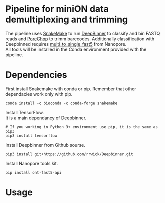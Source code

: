 
Pipeline for miniON data demultiplexing and trimming
====================================================

The pipeline uses [SnakeMake](https://snakemake.readthedocs.io/en/stable/index.html) to run [DeepBinner](https://github.com/rrwick/Deepbinner) to classify and bin FASTQ reads and [PoreChop](https://github.com/rrwick/Porechop) to trimm barecodes. Additionally classification with Deepbinned requires [multi_to_single_fast5](https://github.com/nanoporetech/ont_fast5_api) from Nanopore.  
All tools will be installed in the Conda environment provided with the pipeline.


Dependencies
============

First install Snakemake with conda or pip. Remember that other dependacies work only with pip.

```
conda install -c bioconda -c conda-forge snakemake
```

Install TensorFlow.  
It is a main dependancy of Deepbinner.
```
# If you working in Python 3+ environment use pip, it is the same as pip3
pip3 install tensorflow
```
Install Deepbinner from Github sourse.
```
pip3 install git+https://github.com/rrwick/Deepbinner.git
```

Install Nanopore tools kit.
```
pip install ont-fast5-api
```

Usage
=====


